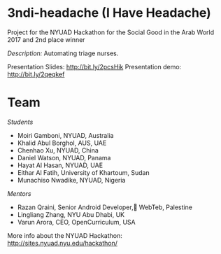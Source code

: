 # 3ndi-headache (I Have Headache)
Project for the NYUAD Hackathon for the Social Good in the Arab World 2017 and 2nd place winner

*Description:*
Automating triage nurses.

Presentation Slides: http://bit.ly/2pcsHik
Presentation demo: http://bit.ly/2qeqkef

# Team
*Students*
* Moiri Gamboni, NYUAD, Australia
* Khalid Abul Borghol, AUS, UAE
* Chenhao Xu, NYUAD, China
* Daniel Watson, NYUAD, Panama
* Hayat Al Hasan, NYUAD, UAE
* Eithar Al Fatih, University of Khartoum, Sudan
* Munachiso Nwadike, NYUAD, Nigeria

*Mentors*
* Razan Qraini, Senior Android Developer, ًWebTeb, Palestine
* Lingliang Zhang, NYU Abu Dhabi, UK
* Varun Arora, CEO, OpenCurriculum, USA 

More info about the NYUAD Hackathon: http://sites.nyuad.nyu.edu/hackathon/
